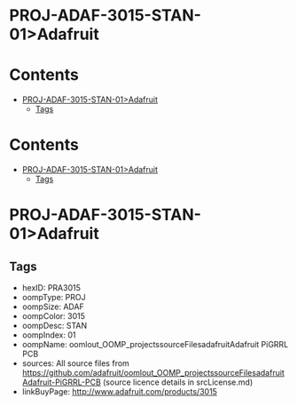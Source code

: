 
PROJ-ADAF-3015-STAN-01>Adafruit
===============================

Contents
========

* [PROJ-ADAF-3015-STAN-01>Adafruit](#proj-adaf-3015-stan-01adafruit)
	* [Tags](#tags)

Contents
========

* [PROJ-ADAF-3015-STAN-01>Adafruit](#proj-adaf-3015-stan-01adafruit)
	* [Tags](#tags)

# PROJ-ADAF-3015-STAN-01>Adafruit

## Tags

- hexID: PRA3015
- oompType: PROJ
- oompSize: ADAF
- oompColor: 3015
- oompDesc: STAN
- oompIndex: 01
- oompName: oomlout_OOMP_projectssourceFilesadafruitAdafruit PiGRRL PCB
- sources: All source files from https://github.com/adafruit/oomlout_OOMP_projectssourceFilesadafruitAdafruit-PiGRRL-PCB (source licence details in srcLicense.md)
- linkBuyPage: http://www.adafruit.com/products/3015
